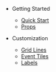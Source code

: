 - Getting Started

  - [Quick Start](quick-start.md)
  - [Props](props.md)

- Customization

  - [Grid Lines](gridLines.md)
  - [Event Tiles](eventTiles.md)
  - [Labels](labels.md)
